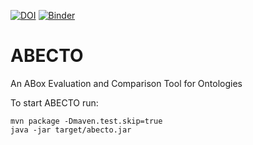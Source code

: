 [![DOI](https://zenodo.org/badge/261377020.svg)](https://zenodo.org/badge/latestdoi/261377020)
[![Binder](https://mybinder.org/badge_logo.svg)](https://mybinder.org/v2/zenodo/10.5281/zenodo.3786194/?filepath=abecto-tutorial.ipynb)

# ABECTO
An ABox Evaluation and Comparison Tool for Ontologies

To start ABECTO run:

```
mvn package -Dmaven.test.skip=true
java -jar target/abecto.jar
```
